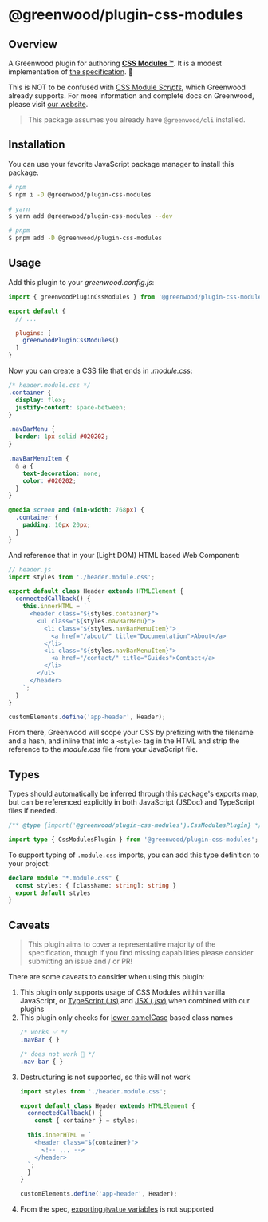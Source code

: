# @greenwood/plugin-css-modules

## Overview

A Greenwood plugin for authoring [**CSS Modules ™️**](https://github.com/css-modules/css-modules).  It is a modest implementation of [the specification](https://github.com/css-modules/icss).  🙂

This is NOT to be confused with [CSS Module _Scripts_](https://web.dev/articles/css-module-scripts), which Greenwood already supports.  For more information and complete docs on Greenwood, please visit [our website](https://www.greenwoodjs.dev).

> This package assumes you already have `@greenwood/cli` installed.

## Installation

You can use your favorite JavaScript package manager to install this package.

```bash
# npm
$ npm i -D @greenwood/plugin-css-modules

# yarn
$ yarn add @greenwood/plugin-css-modules --dev

# pnpm
$ pnpm add -D @greenwood/plugin-css-modules
```

## Usage

Add this plugin to your _greenwood.config.js_:

```javascript
import { greenwoodPluginCssModules } from '@greenwood/plugin-css-modules';

export default {
  // ...

  plugins: [
    greenwoodPluginCssModules()
  ]
}
```

Now you can create a CSS file that ends in _.module.css_:

```css
/* header.module.css */
.container {
  display: flex;
  justify-content: space-between;
}

.navBarMenu {
  border: 1px solid #020202;
}

.navBarMenuItem {
  & a {
    text-decoration: none;
    color: #020202;
  }
}

@media screen and (min-width: 768px) {
  .container {
    padding: 10px 20px;
  }
}
```


And reference that in your (Light DOM) HTML based Web Component:

```js
// header.js
import styles from './header.module.css';

export default class Header extends HTMLElement {
  connectedCallback() {
    this.innerHTML = `
      <header class="${styles.container}">
        <ul class="${styles.navBarMenu}">
          <li class="${styles.navBarMenuItem}">
            <a href="/about/" title="Documentation">About</a>
          </li>
          <li class="${styles.navBarMenuItem}">
            <a href="/contact/" title="Guides">Contact</a>
          </li>
        </ul>
      </header>
    `;
  }
}

customElements.define('app-header', Header);
```

From there, Greenwood will scope your CSS by prefixing with the filename and a hash, and inline that into a `<style>` tag in the HTML and strip the reference to the _module.css_ file from your JavaScript file.

## Types

Types should automatically be inferred through this package's exports map, but can be referenced explicitly in both JavaScript (JSDoc) and TypeScript files if needed.

```js
/** @type {import('@greenwood/plugin-css-modules').CssModulesPlugin} */
```

```ts
import type { CssModulesPlugin } from '@greenwood/plugin-css-modules';
```

To support typing of `.module.css` imports, you can add this type definition to your project:

```ts
declare module "*.module.css" {
  const styles: { [className: string]: string }
  export default styles
}
```

## Caveats

> This plugin aims to cover a representative majority of the specification, though if you find missing capabilities please consider submitting an issue and / or PR!

There are some caveats to consider when using this plugin:

1. This plugin only supports usage of CSS Modules within vanilla JavaScript, or [TypeScript (_.ts_)](https://github.com/ProjectEvergreen/greenwood/tree/master/packages/plugin-typescript) and [JSX (_.jsx_)](https://github.com/ProjectEvergreen/greenwood/tree/master/packages/plugin-import-jsx) when combined with our plugins
1. This plugin only checks for [lower camelCase](https://github.com/css-modules/css-modules/blob/master/docs/naming.md) based class names
    ```css
    /* works ✅ */
    .navBar { }

    /* does not work 🚫 */
    .nav-bar { }
    ```
1. Destructuring is not supported, so this will not work
    ```js
    import styles from './header.module.css';

    export default class Header extends HTMLElement {
      connectedCallback() {
        const { container } = styles;

      this.innerHTML = `
        <header class="${container}">
          <!-- ... -->
        </header>
      `;
      }
    }

    customElements.define('app-header', Header);
    ```
1. From the spec, [exporting `@value` variables](https://github.com/css-modules/css-modules/blob/master/docs/values-variables.md) is not supported